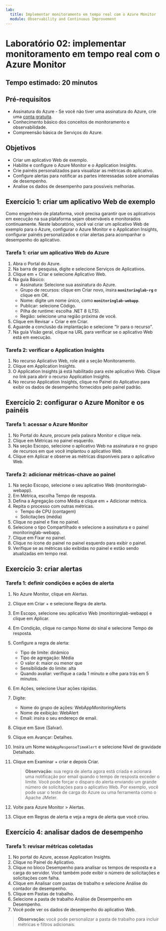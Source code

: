 ```yaml
---
lab:
  title: Implementar monitoramento em tempo real com o Azure Monitor
  module: Observability and Continuous Improvement
---
```


# Laboratório 02: implementar monitoramento em tempo real com o Azure Monitor

## Tempo estimado: 20 minutos

## Pré-requisitos

- Assinatura do Azure - Se você não tiver uma assinatura do Azure, crie uma [conta gratuita](https://azure.microsoft.com/free/).
- Conhecimento básico dos conceitos de monitoramento e observabilidade.
- Compreensão básica de Serviços do Azure.

## Objetivos

- Criar um aplicativo Web de exemplo.
- Habilite e configure o Azure Monitor e o Application Insights.
- Crie painéis personalizados para visualizar as métricas do aplicativo.
- Configure alertas para notificar as partes interessadas sobre anomalias de desempenho.
- Analise os dados de desempenho para possíveis melhorias.

## Exercício 1: criar um aplicativo Web de exemplo

Como engenheiro de plataforma, você precisa garantir que os aplicativos em execução na sua plataforma sejam observáveis e monitorados continuamente. Neste laboratório, você vai criar um aplicativo Web de exemplo para o Azure, configurar o Azure Monitor e o Application Insights, configurar painéis personalizados e criar alertas para acompanhar o desempenho do aplicativo.

### Tarefa 1: criar um aplicativo Web do Azure

1. Abra o Portal do Azure.
1. Na barra de pesquisa, digite e selecione Serviços de Aplicativos.
1. Clique em + Criar e selecione Aplicativo Web.
1. Na guia Básico:
   - Assinatura: Selecione sua assinatura do Azure.
   - Grupo de recursos: clique em Criar novo, insira **`monitoringlab-rg`** e clique em OK.
   - Nome: digite um nome único, como **`monitoringlab-webapp`**.
   - Publicar: selecione Código.
   - Pilha de runtime: escolha .NET 8 (LTS).
   - Região: selecione uma região próxima de você.
1. Clique em Revisar + Criar e em Criar.
1. Aguarde a conclusão da implantação e selecione "Ir para o recurso".
1. Na guia Visão geral, clique na URL para verificar se o aplicativo Web está em execução.

### Tarefa 2: verificar o Application Insights

1. No recurso Aplicativo Web, role até a seção Monitoramento.
1. Clique em Application Insights.
1. O Application Insights já está habilitado para este aplicativo Web. Clique no link para abrir o recurso Application Insights.
1. No recurso Application Insights, clique no Painel do Aplicativo para exibir os dados de desempenho fornecidos pelo painel padrão.

## Exercício 2: configurar o Azure Monitor e os painéis

### Tarefa 1: acessar o Azure Monitor

1. No Portal do Azure, procure pela palavra Monitor e clique nela.
1. Clique em Métricas no painel esquerdo.
1. Na seção Escopo, selecione o aplicativo Web na assinatura e no grupo de recursos em que você implantou o aplicativo Web.
1. Clique em Aplicar e observe as métricas disponíveis para o aplicativo Web.

### Tarefa 2: adicionar métricas-chave ao painel

1. Na seção Escopo, selecione o seu aplicativo Web (monitoringlab-webapp).
1. Em Métrica, escolha Tempo de resposta.
1. Defina a Agregação como Média e clique em + Adicionar métrica.
1. Repita o processo com outras métricas.
   - Tempo de CPU (contagem)
   - Solicitações (média)
1. Clique no painel e fixe no painel.
1. Selecione o tipo Compartilhado e selecione a assinatura e o painel monitoringlab-webapp.
1. Clique em Fixar no painel.
1. Clique no ícone do painel no painel esquerdo para exibir o painel.
1. Verifique se as métricas são exibidas no painel e estão sendo atualizadas em tempo real.

## Exercício 3: criar alertas

### Tarefa 1: definir condições e ações de alerta

1. No Azure Monitor, clique em Alertas.
1. Clique em Criar + e selecione Regra de alerta.
1. Em Escopo, selecione seu aplicativo Web (monitoringlab-webapp) e clique em Aplicar.
1. Em Condição, clique no campo Nome do sinal e selecione Tempo de resposta.
1. Configure a regra de alerta:
   - Tipo de limite: dinâmico
   - Tipo de agregação: Média
   - O valor é: maior ou menor que
   - Sensibilidade do limite: alta
   - Quando avaliar: verifique a cada 1 minuto e olhe para trás em 5 minutos.
1. Em Ações, selecione Usar ações rápidas.
1. Digite:
   - Nome do grupo de ações: WebAppMonitoringAlerts
   - Nome de exibição: WebAlert
   - Email: insira o seu endereço de email.
1. Clique em Save (Salvar).
1. Clique em Avançar: Detalhes.
1. Insira um Nome `WebAppResponseTimeAlert` e selecione Nível de gravidade Detalhado.
1. Clique em Examinar + criar e depois Criar.

   > **Observação:** sua regra de alerta agora está criada e acionará uma notificação por email quando o tempo de resposta exceder o limite. Você pode forçar o disparo do alerta enviando um grande número de solicitações para o aplicativo Web. Por exemplo, você pode usar o teste de carga do Azure ou uma ferramenta como o Apache JMeter.

1. Volte para Azure Monitor > Alertas.
1. Clique em Regras de alerta e veja a regra de alerta que você criou.

## Exercício 4: analisar dados de desempenho

### Tarefa 1: revisar métricas coletadas

1. No portal do Azure, acesse Application Insights.
1. Clique no Painel do Aplicativo.
1. Clique no bloco Desempenho para analisar os tempos de resposta e a carga do servidor. Você também pode exibir o número de solicitações e solicitações com falha.
1. Clique em Analisar com pastas de trabalho e selecione Análise do contador de desempenho.
1. Clique em Pastas de trabalho.
1. Selecione a pasta de trabalho Análise de Desempenho em Desempenho.
1. Você pode ver os dados de desempenho do aplicativo Web.

> **Observação:** você pode personalizar a pasta de trabalho para incluir métricas e filtros adicionais.
